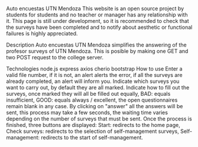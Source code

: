 Auto encuestas UTN Mendoza
This website is an open source project by students for students and no teacher or manager has any relationship with it. This page is still under development, so it is recommended to check that the surveys have been completed and to notify about aesthetic or functional failures is highly appreciated.

Description
Auto encuestas UTN Mendoza simplifies the answering of the profesor surveys of UTN Mendoza. This is posible by making one GET and two POST request to the college server.

Technologies
node.js
express
axios
cherio
bootstrap
How to use
Enter a valid file number, if it is not, an alert alerts the error, if all the surveys are already completed, an alert will inform you.
Indicate which surveys you want to carry out, by default they are all marked.
Indicate how to fill out the surveys, once marked they will all be filled out equally, BAD: equals insufficient, GOOD: equals always / excellent, the open questionnaires remain blank in any case.
By clicking on "answer" all the answers will be sent, this process may take a few seconds, the waiting time varies depending on the number of surveys that must be sent.
Once the process is finished, three buttons are displayed: Start: redirects to the home page, Check surveys: redirects to the selection of self-management surveys, Self-management: redirects to the start of self-management.